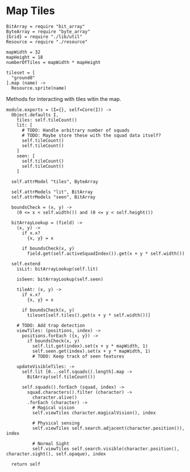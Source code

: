Map Tiles
=========

    BitArray = require "bit_array"
    ByteArray = require "byte_array"
    {Grid} = require "./lib/util"
    Resource = require "./resource"

    mapWidth = 32
    mapHeight = 18
    numberOfTiles = mapWidth * mapHeight

    tileset = [
      "ground0"
    ].map (name) ->
      Resource.sprite(name)

Methods for interacting with tiles witin the map.

    module.exports = (I={}, self=Core(I)) ->
      Object.defaults I,
        tiles: self.tileCount()
        lit: [
          # TODO: Handle arbitrary number of squads
          # TODO: Maybe store these with the squad data itself?
          self.tileCount()
          self.tileCount()
        ]
        seen: [
          self.tileCount()
          self.tileCount()
        ]

      self.attrModel "tiles", ByteArray

      self.attrModels "lit", BitArray
      self.attrModels "seen", BitArray
      
      boundsCheck = (x, y) ->
        (0 <= x < self.width()) and (0 <= y < self.height())

      bitArrayLookup = (field) ->
        (x, y) ->
          if x.x?
            {x, y} = x

          if boundsCheck(x, y)
            field.get(self.activeSquadIndex()).get(x + y * self.width())

      self.extend
        isLit: bitArrayLookup(self.lit)

        isSeen: bitArrayLookup(self.seen)

        tileAt: (x, y) ->
          if x.x?
            {x, y} = x

          if boundsCheck(x, y)
            tileset[self.tiles().get(x + y * self.width())]

        # TODO: Add trap detection
        viewTiles: (positions, index) ->
          positions.forEach ({x, y}) ->
            if boundsCheck(x, y)
              self.lit.get(index).set(x + y * mapWidth, 1)
              self.seen.get(index).set(x + y * mapWidth, 1)
              # TODO: Keep track of seen features

        updateVisibleTiles: ->
          self.lit [0...self.squads().length].map ->
            BitArray(self.tileCount())

          self.squads().forEach (squad, index) ->
            squad.characters().filter (character) ->
              character.alive()
            .forEach (character) ->
              # Magical vision
              self.viewTiles character.magicalVision(), index

              # Physical sensing
              self.viewTiles self.search.adjacent(character.position()), index

              # Normal Sight
              self.viewTiles self.search.visible(character.position(), character.sight(), self.opaque), index

      return self

